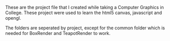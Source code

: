 These are the project file that I created while taking a Computer Graphics in College. These project were used to learn the html5 canvas, javascript and opengl.

The folders are seperated by project, except for the common folder which is needed for BoxRender and TeapotRender to work.
